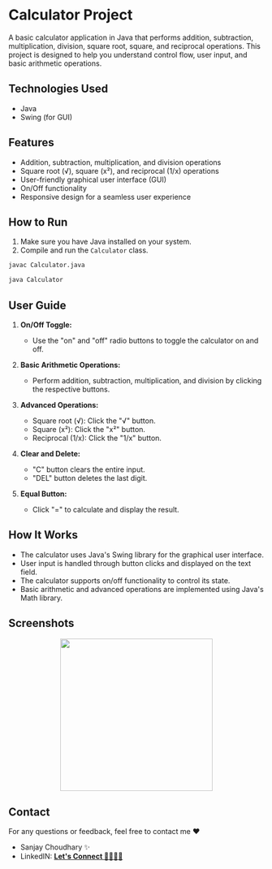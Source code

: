 # Calculator Project

A basic calculator application in Java that performs addition, subtraction, multiplication, division, square root, square, and reciprocal operations. This project is designed to help you understand control flow, user input, and basic arithmetic operations.

## Technologies Used
- Java
- Swing (for GUI)

## Features

- Addition, subtraction, multiplication, and division operations
- Square root (√), square (x²), and reciprocal (1/x) operations
- User-friendly graphical user interface (GUI)
- On/Off functionality
- Responsive design for a seamless user experience

## How to Run

1. Make sure you have Java installed on your system.
2. Compile and run the `Calculator` class.

```bash
javac Calculator.java
```
```bash
java Calculator
```

## User Guide

1. **On/Off Toggle:**
   - Use the "on" and "off" radio buttons to toggle the calculator on and off.

2. **Basic Arithmetic Operations:**
   - Perform addition, subtraction, multiplication, and division by clicking the respective buttons.

3. **Advanced Operations:**
   - Square root (√): Click the "√" button.
   - Square (x²): Click the "x²" button.
   - Reciprocal (1/x): Click the "1/x" button.

4. **Clear and Delete:**
   - "C" button clears the entire input.
   - "DEL" button deletes the last digit.

5. **Equal Button:**
   - Click "=" to calculate and display the result.

## How It Works

- The calculator uses Java's Swing library for the graphical user interface.
- User input is handled through button clicks and displayed on the text field.
- The calculator supports on/off functionality to control its state.
- Basic arithmetic and advanced operations are implemented using Java's Math library.

## Screenshots
<p align="center">
  <img src="https://github.com/cu-sanjay/Projects/assets/96792511/bc6d8ef9-a7e0-4356-915f-c2e6ad499ed0" width="300">
</p>

## Contact

For any questions or feedback, feel free to contact me ❤️

- Sanjay Choudhary ✨
- LinkedIN: **[Let's Connect 🫱🏻‍🫲🏼](https://www.linkedin.com/in/sanjay2705/)**
